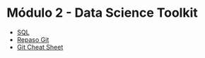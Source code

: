 # Módulo 2 - Data Science Toolkit

- [SQL](/sql)
- [Repaso Git](/extra/repaso-git.md)
- [Git Cheat Sheet](/extra/repaso-git.md)
